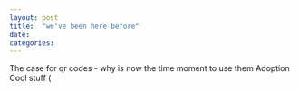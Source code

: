 ```yaml
---
layout: post
title:  "we've been here before"
date:   
categories:
---
```


The case for qr codes - why is now the time moment to use them
Adoption
Cool stuff (
